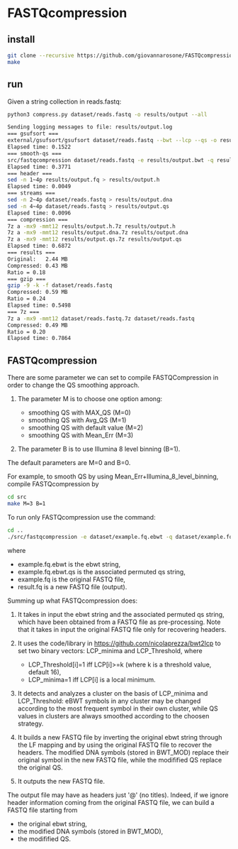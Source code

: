 # FASTQcompression

## install

```sh
git clone --recursive https://github.com/giovannarosone/FASTQcompression.git 
make
```

## run

Given a string collection in reads.fastq:

```sh
python3 compress.py dataset/reads.fastq -o results/output --all
```

```sh
Sending logging messages to file: results/output.log
=== gsufsort ===
external/gsufsort/gsufsort dataset/reads.fastq --bwt --lcp --qs -o results/output
Elapsed time: 0.1522
=== smooth-qs ===
src/fastqcompression dataset/reads.fastq -e results/output.bwt -q results/output.bwt.qs -f dataset/reads.fastq -o results/output.fq
Elapsed time: 0.3771
=== header ===
sed -n 1~4p results/output.fq > results/output.h
Elapsed time: 0.0049
=== streams ===
sed -n 2~4p dataset/reads.fastq > results/output.dna
sed -n 4~4p dataset/reads.fastq > results/output.qs
Elapsed time: 0.0096
=== compression ===
7z a -mx9 -mmt12 results/output.h.7z results/output.h
7z a -mx9 -mmt12 results/output.dna.7z results/output.dna
7z a -mx9 -mmt12 results/output.qs.7z results/output.qs
Elapsed time: 0.6872
=== results ===
Original:	2.44 MB
Compressed:	0.43 MB
Ratio = 0.18
=== gzip ===
gzip -9 -k -f dataset/reads.fastq
Compressed:	0.59 MB
Ratio = 0.24
Elapsed time: 0.5498
=== 7z ===
7z a -mx9 -mmt12 dataset/reads.fastq.7z dataset/reads.fastq
Compressed:	0.49 MB
Ratio = 0.20
Elapsed time: 0.7864
```


## FASTQcompression
There are some parameter we can set to compile FASTQCompression in order to change the QS smoothing approach.

1) The parameter M is to choose one option among:
    - smoothing QS with MAX_QS (M=0)
    - smoothing QS with Avg_QS (M=1)
    - smoothing QS with default value (M=2)
    - smoothing QS with Mean_Err (M=3)
  
2) The parameter B is to use Illumina 8 level binning (B=1).

The default parameters are M=0 and B=0.

For example, to smooth QS by using Mean_Err+Illumina_8_level_binning, compile FASTQcompression by

```sh
cd src
make M=3 B=1
```
To run only FASTQcompression use the command:

```sh
cd ..
./src/fastqcompression -e dataset/example.fq.ebwt -q dataset/example.fq.ebwt.qs -f dataset/example.fq -o result.fq
```
where
- example.fq.ebwt is the ebwt string,
- example.fq.ebwt.qs is the associated permuted qs string,
- example.fq is the original FASTQ file,
- result.fq is a new FASTQ file (output).


Summing up what FASTQcompression does:

1. It takes in input the ebwt string and the associated permuted qs string, which have been obtained from a FASTQ file as pre-processing. 
Note that it takes in input the original FASTQ file only for recovering headers.

2. It uses the code/library in https://github.com/nicolaprezza/bwt2lcp to set two binary vectors: 
LCP_minima and LCP_Threshold, where
    - LCP_Threshold[i]=1 iff LCP[i]>=k (where k is a threshold value, default 16),
    - LCP_minima=1 iff LCP[i] is a local minimum.

3. It detects and analyzes a cluster on the basis of LCP_minima and LCP_Threshold:
eBWT symbols in any cluster may be changed according to the most frequent symbol in their own cluster, while QS values in clusters are always smoothed according to the choosen strategy.

4. It builds a new FASTQ file by inverting the original ebwt string through the LF mapping and by using the original FASTQ file to recover the headers.
The modified DNA symbols (stored in BWT_MOD) replace their original symbol in the new FASTQ file, while the modifified QS replace the original QS.

5. It outputs the new FASTQ file.

The output file may have as headers just '@' (no titles). Indeed, if we ignore header information coming from the original FASTQ file, we can build a FASTQ file starting from
- the original ebwt string,
- the modified DNA symbols (stored in BWT_MOD),
- the modifified QS.
